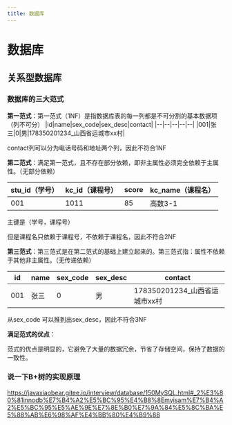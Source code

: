 ```yaml
---
title: 数据库
---
```


# 数据库

## 关系型数据库
### 数据库的三大范式

**第一范式**：第一范式（1NF）是指数据库表的每一列都是不可分割的基本数据项（列不可分）
|id|name|sex_code|sex_desc|contact|
|--|--|--|--|--|
|001|张三|0|男|178350201234_山西省运城市xx村|

contact列可以分为电话号码和地址两个列，因此不符合1NF

**第二范式**：满足第一范式，且不存在部分依赖，即非主属性必须完全依赖于主属性。（无部分依赖）

|stu_id（学号）|kc_id（课程号）|score|kc_name（课程名）|
|--|--|--|--|
|001|1011|85|高数3-1|

主键是（学号，课程号）

但是课程名只依赖于课程号，不依赖于课程名，因此不符合2NF

**第三范式**：第三范式是在第二范式的基础上建立起来的。第三范式指：属性不依赖于其他非主属性。（无传递依赖）

|id|name|sex_code|sex_desc|contact|
|--|--|--|--|--|
|001|张三|0|男|178350201234_山西省运城市xx村|

从sex_code 可以推到出sex_desc，因此不符合3NF

**满足范式的优点**：

范式的优点是明显的，它避免了大量的数据冗余，节省了存储空间，保持了数据的一致性。


### 说一下B+树的实现原理
https://javaxiaobear.gitee.io/interview/database/150MySQL.html#_2%E3%80%81innodb%E7%B4%A2%E5%BC%95%E4%B8%8Emyisam%E7%B4%A2%E5%BC%95%E5%AE%9E%E7%8E%B0%E7%9A%84%E5%8C%BA%E5%88%AB%E6%98%AF%E4%BB%80%E4%B9%88